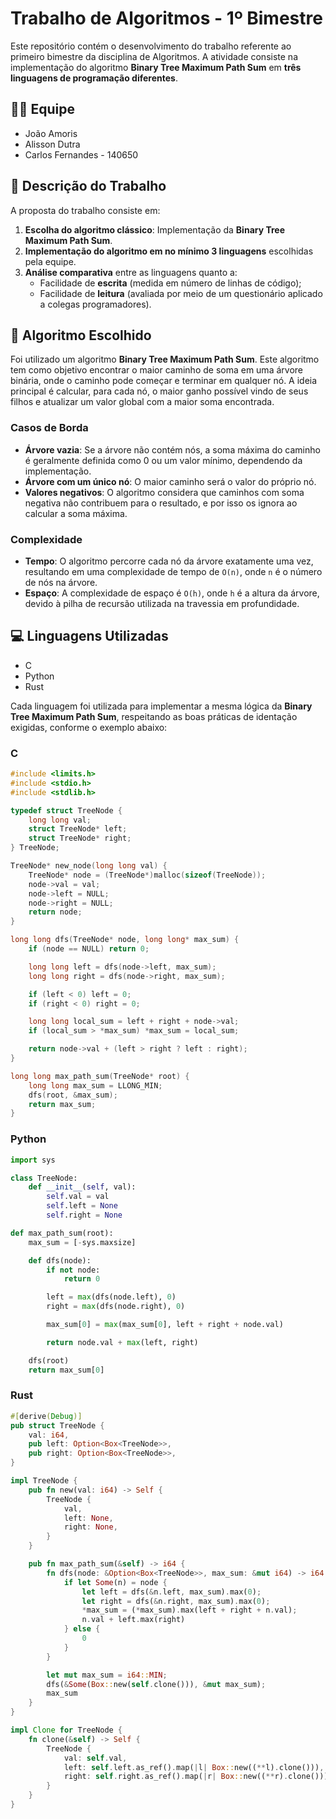 # Trabalho de Algoritmos - 1º Bimestre

Este repositório contém o desenvolvimento do trabalho referente ao primeiro bimestre da disciplina de Algoritmos. A atividade consiste na implementação do algoritmo **Binary Tree Maximum Path Sum** em **três linguagens de programação diferentes**.

## 👨‍💻 Equipe

- João Amoris
- Alisson Dutra
- Carlos Fernandes - 140650

## 📌 Descrição do Trabalho

A proposta do trabalho consiste em:

1. **Escolha do algoritmo clássico**: Implementação da **Binary Tree Maximum Path Sum**.
2. **Implementação do algoritmo em no mínimo 3 linguagens** escolhidas pela equipe.
3. **Análise comparativa** entre as linguagens quanto a:
   - Facilidade de **escrita** (medida em número de linhas de código);
   - Facilidade de **leitura** (avaliada por meio de um questionário aplicado a colegas programadores).

## 🔢 Algoritmo Escolhido
Foi utilizado um algoritmo **Binary Tree Maximum Path Sum**. Este algoritmo tem como objetivo encontrar o maior caminho de soma em uma árvore binária, onde o caminho pode começar e terminar em qualquer nó. A ideia principal é calcular, para cada nó, o maior ganho possível vindo de seus filhos e atualizar um valor global com a maior soma encontrada.

### Casos de Borda
- **Árvore vazia**: Se a árvore não contém nós, a soma máxima do caminho é geralmente definida como 0 ou um valor mínimo, dependendo da implementação.
- **Árvore com um único nó**: O maior caminho será o valor do próprio nó.
- **Valores negativos**: O algoritmo considera que caminhos com soma negativa não contribuem para o resultado, e por isso os ignora ao calcular a soma máxima.

### Complexidade
- **Tempo**: O algoritmo percorre cada nó da árvore exatamente uma vez, resultando em uma complexidade de tempo de `O(n)`, onde `n` é o número de nós na árvore.
- **Espaço**: A complexidade de espaço é `O(h)`, onde `h` é a altura da árvore, devido à pilha de recursão utilizada na travessia em profundidade.
## 💻 Linguagens Utilizadas

- C
- Python
- Rust

Cada linguagem foi utilizada para implementar a mesma lógica da **Binary Tree Maximum Path Sum**, respeitando as boas práticas de identação exigidas, conforme o exemplo abaixo:

### C
```c
#include <limits.h>
#include <stdio.h>
#include <stdlib.h>

typedef struct TreeNode {
    long long val;
    struct TreeNode* left;
    struct TreeNode* right;
} TreeNode;

TreeNode* new_node(long long val) {
    TreeNode* node = (TreeNode*)malloc(sizeof(TreeNode));
    node->val = val;
    node->left = NULL;
    node->right = NULL;
    return node;
}

long long dfs(TreeNode* node, long long* max_sum) {
    if (node == NULL) return 0;

    long long left = dfs(node->left, max_sum);
    long long right = dfs(node->right, max_sum);

    if (left < 0) left = 0;
    if (right < 0) right = 0;

    long long local_sum = left + right + node->val;
    if (local_sum > *max_sum) *max_sum = local_sum;

    return node->val + (left > right ? left : right);
}

long long max_path_sum(TreeNode* root) {
    long long max_sum = LLONG_MIN;
    dfs(root, &max_sum);
    return max_sum;
}
```
### Python
```python
import sys

class TreeNode:
    def __init__(self, val):
        self.val = val
        self.left = None
        self.right = None

def max_path_sum(root):
    max_sum = [-sys.maxsize]

    def dfs(node):
        if not node:
            return 0

        left = max(dfs(node.left), 0)
        right = max(dfs(node.right), 0)

        max_sum[0] = max(max_sum[0], left + right + node.val)

        return node.val + max(left, right)

    dfs(root)
    return max_sum[0]
```

### Rust
```rust
#[derive(Debug)]
pub struct TreeNode {
    val: i64,
    pub left: Option<Box<TreeNode>>,
    pub right: Option<Box<TreeNode>>,
}

impl TreeNode {
    pub fn new(val: i64) -> Self {
        TreeNode {
            val,
            left: None,
            right: None,
        }
    }

    pub fn max_path_sum(&self) -> i64 {
        fn dfs(node: &Option<Box<TreeNode>>, max_sum: &mut i64) -> i64 {
            if let Some(n) = node {
                let left = dfs(&n.left, max_sum).max(0);
                let right = dfs(&n.right, max_sum).max(0);
                *max_sum = (*max_sum).max(left + right + n.val);
                n.val + left.max(right)
            } else {
                0
            }
        }

        let mut max_sum = i64::MIN;
        dfs(&Some(Box::new(self.clone())), &mut max_sum);
        max_sum
    }
}

impl Clone for TreeNode {
    fn clone(&self) -> Self {
        TreeNode {
            val: self.val,
            left: self.left.as_ref().map(|l| Box::new((**l).clone())),
            right: self.right.as_ref().map(|r| Box::new((**r).clone())),
        }
    }
}
```